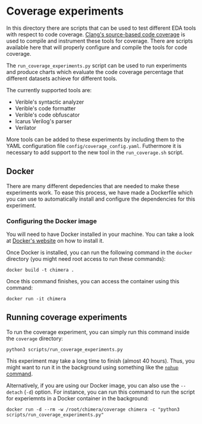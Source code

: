 # Coverage experiments

In this directory there are scripts that can be used to test different EDA tools
with respect to code coverage.
[Clang's source-based code coverage](https://clang.llvm.org/docs/SourceBasedCodeCoverage.html)
is used to compile and instrument these tools for coverage. There are scripts
available here that will properly configure and compile the tools for code
coverage.

The `run_coverage_experiments.py` script can be used to run experiments and
produce charts which evaluate the code coverage percentage that different
datasets achieve for different tools.

The currently supported tools are:

- Verible's syntactic analyzer
- Verible's code formatter
- Verible's code obfuscator
- Icarus Verilog's parser
- Verilator

More tools can be added to these experiments by including them to the YAML
configuration file `config/coverage_config.yaml`. Futhermore it is necessary to
add support to the new tool in the `run_coverage.sh` script.

## Docker

There are many different depedencies that are needed to make these experiments
work. To ease this process, we have made a Dockerfile which you can use to
automatically install and configure the dependencies for this experiment.

### Configuring the Docker image

You will need to have Docker installed in your machine. You can take a look at
[Docker's website](https://docs.docker.com/desktop/install/linux-install/)
on how to install it.

Once Docker is installed, you can run the following command in the `docker`
directory (you might need root access to run these commands):

    docker build -t chimera .

Once this command finishes, you can access the container using this command:

    docker run -it chimera

## Running coverage experiments
To run the coverage experiment, you can simply run this command inside the
`coverage` directory:
    
    python3 scripts/run_coverage_experiments.py

This experiment may take a long time to finish (almost 40 hours). Thus, you
might want to run it in the background using something like the
[`nohup` command](https://www.man7.org/linux/man-pages/man1/nohup.1.html).

Alternatively, if you are using our Docker image, you can also use the
`--detach` (`-d`) option. For instance, you can run this command to run the
script for experiemnts in a Docker container in the background:

    docker run -d --rm -w /root/chimera/coverage chimera -c "python3 scripts/run_coverage_experiments.py"
